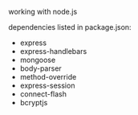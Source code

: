 working with node.js

dependencies listed in package.json:
* express
* express-handlebars
* mongoose
* body-parser
* method-override
* express-session
* connect-flash
* bcryptjs